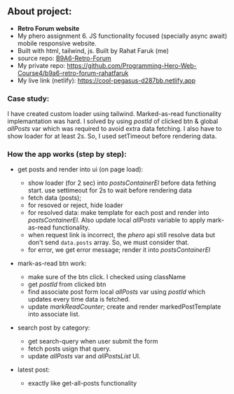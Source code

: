 ## About project:
  - **Retro Forum website**
  - My phero assignment 6. JS functionality focused (specially async await) mobile responsive website. 
  - Built with html, tailwind, js. Built by Rahat Faruk (me)
  - source repo: [B9A6-Retro-Forum](https://github.com/ProgrammingHero1/B9A6-Retro-Forum)
  - My private repo: https://github.com/Programming-Hero-Web-Course4/b9a6-retro-forum-rahatfaruk 
  - My live link (netlify): https://cool-pegasus-d287bb.netlify.app 

### Case study:
I have created custom loader using tailwind. Marked-as-read functionality implemantation was hard. I solved by using *postId* of clicked btn & global *allPosts* var which was required to avoid extra data fetching. I also have to show loader for at least 2s. So, I used setTimeout before rendering data.

### How the app works (step by step):
  - get posts and render into ui (on page load):
    - show loader (for 2 sec) into *postsContainerEl* before data fething start. use settimeout for 2s to wait before rendering data 
    - fetch data (posts); 
    - for resoved or reject, hide loader
    - for resolved data: make template for each post and render into *postsContainerEl*. Also update local *allPosts* variable to apply mark-as-read functionality.
    - when request link is incorrect, the *phero* api still resolve data but don't send `data.posts` array. So, we must consider that.
    - for error, we get error message; render it into *postsContainerEl*

  - mark-as-read btn work:
    - make sure of the btn click. I checked using className
    - get *postId* from clicked btn
    - find associate post form local *allPosts* var using *postId* which updates every time data is fetched.
    - update *markReadCounter*; create and render markedPostTemplate into associate list.

  - search post by category:
    - get search-query when user submit the form
    - fetch posts usign that query.
    - update *allPosts* var and *allPostsList* UI.

  - latest post:
    - exactly like get-all-posts functionality